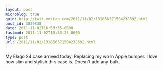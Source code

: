 ```yaml
---
layout: post
microblog: true
guid: http://twit.vmstan.com/2011/11/02/131866571504238592.html
post_id: 3039838
date: 2011-11-02T16:53:35-0600
lastmod: 2011-11-02T16:53:35-0600
type: post
url: /2011/11/02/131866571504238592.html
---
```

My Elago S4 case arrived today. Replacing my worn Apple bumper. I love how slim and stylish this case is. Doesn't add any bulk.
